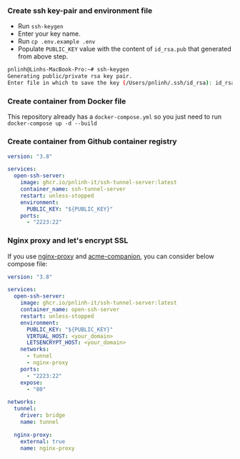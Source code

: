### Create ssh key-pair and environment file
- Run `ssh-keygen`
- Enter your key name.
- Run `cp .env.example .env`
- Populate `PUBLIC_KEY` value with the content of `id_rsa.pub` that generated from above step.

```sh
pnlinh@Linhs-MacBook-Pro:~# ssh-keygen
Generating public/private rsa key pair.
Enter file in which to save the key (/Users/pnlinh/.ssh/id_rsa): id_rsa
```
### Create container from Docker file
This repository already has a `docker-compose.yml` so you just need to run `docker-compose up -d --build`

### Create container from Github container registry
```yml
version: "3.8"

services:
  open-ssh-server:
    image: ghcr.io/pnlinh-it/ssh-tunnel-server:latest
    container_name: ssh-tunnel-server
    restart: unless-stopped
    environment:
      PUBLIC_KEY: "${PUBLIC_KEY}"
    ports:
      - "2223:22"
```

### Nginx proxy and let's encrypt SSL
If you use [nginx-proxy](https://github.com/nginx-proxy/nginx-proxy) and [acme-companion](https://github.com/nginx-proxy/acme-companion), you can consider below compose file:
```yml
version: "3.8"

services:
  open-ssh-server:
    image: ghcr.io/pnlinh-it/ssh-tunnel-server:latest
    container_name: open-ssh-server
    restart: unless-stopped
    environment:
      PUBLIC_KEY: "${PUBLIC_KEY}"
      VIRTUAL_HOST: <your_domain>
      LETSENCRYPT_HOST: <your_domain>
    networks:
      - tunnel
      - nginx-proxy
    ports:
      - "2223:22"
    expose:
      - "80"

networks:
  tunnel:
    driver: bridge
    name: tunnel

  nginx-proxy:
    external: true
    name: nginx-proxy

```
